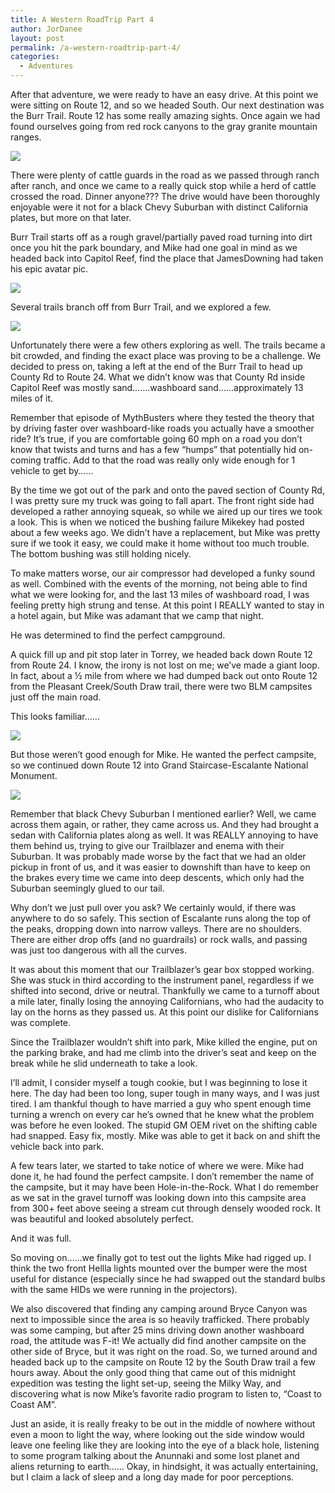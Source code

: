 ```yaml
---
title: A Western RoadTrip Part 4
author: JorDanee
layout: post
permalink: /a-western-roadtrip-part-4/
categories:
  - Adventures
---
```

After that adventure, we were ready to have an easy drive. At this point we were sitting on Route 12, and so we headed South. Our next destination was the Burr Trail. Route 12 has some really amazing sights. Once again we had found ourselves going from red rock canyons to the gray granite mountain ranges.

![][1]

There were plenty of cattle guards in the road as we passed through ranch after ranch, and once we came to a really quick stop while a herd of cattle crossed the road. Dinner anyone??? The drive would have been thoroughly enjoyable were it not for a black Chevy Suburban with distinct California plates, but more on that later. 

Burr Trail starts off as a rough gravel/partially paved road turning into dirt once you hit the park boundary, and Mike had one goal in mind as we headed back into Capitol Reef, find the place that JamesDowning had taken his epic avatar pic. 

![][2]

Several trails branch off from Burr Trail, and we explored a few. 

![][3]

Unfortunately there were a few others exploring as well. The trails became a bit crowded, and finding the exact place was proving to be a challenge. We decided to press on, taking a left at the end of the Burr Trail to head up County Rd to Route 24. What we didn’t know was that County Rd inside Capitol Reef was mostly sand&#8230;&#8230;.washboard sand&#8230;&#8230;approximately 13 miles of it. 

Remember that episode of MythBusters where they tested the theory that by driving faster over washboard-like roads you actually have a smoother ride? It’s true, if you are comfortable going 60 mph on a road you don’t know that twists and turns and has a few “humps” that potentially hid on-coming traffic. Add to that the road was really only wide enough for 1 vehicle to get by&#8230;&#8230; 

By the time we got out of the park and onto the paved section of County Rd, I was pretty sure my truck was going to fall apart. The front right side had developed a rather annoying squeak, so while we aired up our tires we took a look. This is when we noticed the bushing failure Mikekey had posted about a few weeks ago. We didn’t have a replacement, but Mike was pretty sure if we took it easy, we could make it home without too much trouble. The bottom bushing was still holding nicely. 

To make matters worse, our air compressor had developed a funky sound as well. Combined with the events of the morning, not being able to find what we were looking for, and the last 13 miles of washboard road, I was feeling pretty high strung and tense. At this point I REALLY wanted to stay in a hotel again, but Mike was adamant that we camp that night. 

He was determined to find the perfect campground. 

A quick fill up and pit stop later in Torrey, we headed back down Route 12 from Route 24. I know, the irony is not lost on me; we’ve made a giant loop. In fact, about a ½ mile from where we had dumped back out onto Route 12 from the Pleasant Creek/South Draw trail, there were two BLM campsites just off the main road. 

This looks familiar&#8230;&#8230;

![][4]

But those weren’t good enough for Mike. He wanted the perfect campsite, so we continued down Route 12 into Grand Staircase-Escalante National Monument. 

![][5]

Remember that black Chevy Suburban I mentioned earlier? Well, we came across them again, or rather, they came across us. And they had brought a sedan with California plates along as well. It was REALLY annoying to have them behind us, trying to give our Trailblazer and enema with their Suburban. It was probably made worse by the fact that we had an older pickup in front of us, and it was easier to downshift than have to keep on the brakes every time we came into deep descents, which only had the Suburban seemingly glued to our tail. 

Why don’t we just pull over you ask? We certainly would, if there was anywhere to do so safely. This section of Escalante runs along the top of the peaks, dropping down into narrow valleys. There are no shoulders. There are either drop offs (and no guardrails) or rock walls, and passing was just too dangerous with all the curves. 

It was about this moment that our Trailblazer’s gear box stopped working. She was stuck in third according to the instrument panel, regardless if we shifted into second, drive or neutral. Thankfully we came to a turnoff about a mile later, finally losing the annoying Californians, who had the audacity to lay on the horns as they passed us. At this point our dislike for Californians was complete. 

Since the Trailblazer wouldn’t shift into park, Mike killed the engine, put on the parking brake, and had me climb into the driver’s seat and keep on the break while he slid underneath to take a look. 

I’ll admit, I consider myself a tough cookie, but I was beginning to lose it here. The day had been too long, super tough in many ways, and I was just tired. I am thankful though to have married a guy who spent enough time turning a wrench on every car he’s owned that he knew what the problem was before he even looked. The stupid GM OEM rivet on the shifting cable had snapped. Easy fix, mostly. Mike was able to get it back on and shift the vehicle back into park. 

A few tears later, we started to take notice of where we were. Mike had done it, he had found the perfect campsite. I don’t remember the name of the campsite, but it may have been Hole-in-the-Rock. What I do remember as we sat in the gravel turnoff was looking down into this campsite area from 300+ feet above seeing a stream cut through densely wooded rock. It was beautiful and looked absolutely perfect. 

And it was full. 

So moving on&#8230;&#8230;we finally got to test out the lights Mike had rigged up. I think the two front Hellla lights mounted over the bumper were the most useful for distance (especially since he had swapped out the standard bulbs with the same HIDs we were running in the projectors). 

We also discovered that finding any camping around Bryce Canyon was next to impossible since the area is so heavily trafficked. There probably was some camping, but after 25 mins driving down another washboard road, the attitude was F-it! We actually did find another campsite on the other side of Bryce, but it was right on the road. So, we turned around and headed back up to the campsite on Route 12 by the South Draw trail a few hours away. About the only good thing that came out of this midnight expedition was testing the light set-up, seeing the Milky Way, and discovering what is now Mike’s favorite radio program to listen to, “Coast to Coast AM”. 

Just an aside, it is really freaky to be out in the middle of nowhere without even a moon to light the way, where looking out the side window would leave one feeling like they are looking into the eye of a black hole, listening to some program talking about the Anunnaki and some lost planet and aliens returning to earth&#8230;&#8230; Okay, in hindsight, it was actually entertaining, but I claim a lack of sleep and a long day made for poor perceptions.

 [1]: http://hosting.mikekey.com/roadtrip/last/day04_20.jpg
 [2]: http://hosting.mikekey.com/roadtrip/last/day04_21.jpg
 [3]: http://hosting.mikekey.com/roadtrip/last/day04_22.jpg
 [4]: http://hosting.mikekey.com/roadtrip/last/day04_24.jpg
 [5]: http://hosting.mikekey.com/roadtrip/last/day04_25.jpg